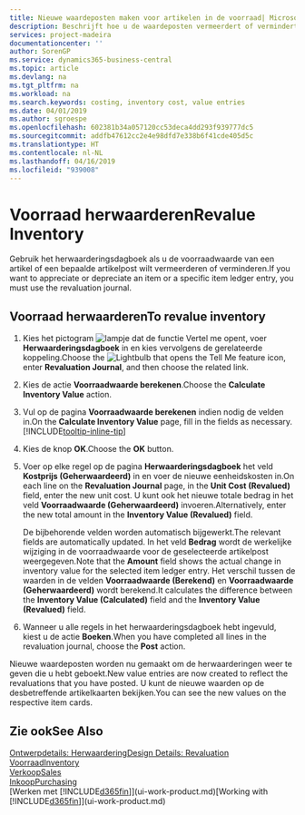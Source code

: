 ```yaml
---
title: Nieuwe waardeposten maken voor artikelen in de voorraad| Microsoft Docs
description: Beschrijft hoe u de waardeposten vermeerdert of vermindert van een of meer artikelen in de voorraad door de huidige, berekende waarde ervan te boeken.
services: project-madeira
documentationcenter: ''
author: SorenGP
ms.service: dynamics365-business-central
ms.topic: article
ms.devlang: na
ms.tgt_pltfrm: na
ms.workload: na
ms.search.keywords: costing, inventory cost, value entries
ms.date: 04/01/2019
ms.author: sgroespe
ms.openlocfilehash: 602381b34a057120cc53deca4dd293f939777dc5
ms.sourcegitcommit: addfb47612cc2e4e98dfd7e338b6f41cde405d5c
ms.translationtype: HT
ms.contentlocale: nl-NL
ms.lasthandoff: 04/16/2019
ms.locfileid: "939008"
---
```

# <a name="revalue-inventory"></a><span data-ttu-id="25a53-103">Voorraad herwaarderen</span><span class="sxs-lookup"><span data-stu-id="25a53-103">Revalue Inventory</span></span>
<span data-ttu-id="25a53-104">Gebruik het herwaarderingsdagboek als u de voorraadwaarde van een artikel of een bepaalde artikelpost wilt vermeerderen of verminderen.</span><span class="sxs-lookup"><span data-stu-id="25a53-104">If you want to appreciate or depreciate an item or a specific item ledger entry, you must use the revaluation journal.</span></span>

## <a name="to-revalue-inventory"></a><span data-ttu-id="25a53-105">Voorraad herwaarderen</span><span class="sxs-lookup"><span data-stu-id="25a53-105">To revalue inventory</span></span>
1. <span data-ttu-id="25a53-106">Kies het pictogram ![lampje dat de functie Vertel me opent](media/ui-search/search_small.png "Vertel me wat u wilt doen"), voer **Herwaarderingsdagboek** in en kies vervolgens de gerelateerde koppeling.</span><span class="sxs-lookup"><span data-stu-id="25a53-106">Choose the ![Lightbulb that opens the Tell Me feature](media/ui-search/search_small.png "Tell me what you want to do") icon, enter **Revaluation Journal**, and then choose the related link.</span></span>
2. <span data-ttu-id="25a53-107">Kies de actie **Voorraadwaarde berekenen**.</span><span class="sxs-lookup"><span data-stu-id="25a53-107">Choose the **Calculate Inventory Value** action.</span></span>
3. <span data-ttu-id="25a53-108">Vul op de pagina **Voorraadwaarde berekenen** indien nodig de velden in.</span><span class="sxs-lookup"><span data-stu-id="25a53-108">On the **Calculate Inventory Value** page, fill in the fields as necessary.</span></span> [!INCLUDE[tooltip-inline-tip](includes/tooltip-inline-tip_md.md)]
4. <span data-ttu-id="25a53-109">Kies de knop **OK**.</span><span class="sxs-lookup"><span data-stu-id="25a53-109">Choose the **OK** button.</span></span>
5. <span data-ttu-id="25a53-110">Voer op elke regel op de pagina **Herwaarderingsdagboek** het veld **Kostprijs (Geherwaardeerd)** in en voer de nieuwe eenheidskosten in.</span><span class="sxs-lookup"><span data-stu-id="25a53-110">On each line on the **Revaluation Journal** page, in the **Unit Cost (Revalued)** field, enter the new unit cost.</span></span> <span data-ttu-id="25a53-111">U kunt ook het nieuwe totale bedrag in het veld **Voorraadwaarde (Geherwaardeerd)** invoeren.</span><span class="sxs-lookup"><span data-stu-id="25a53-111">Alternatively, enter the new total amount in the **Inventory Value (Revalued)** field.</span></span>

    <span data-ttu-id="25a53-112">De bijbehorende velden worden automatisch bijgewerkt.</span><span class="sxs-lookup"><span data-stu-id="25a53-112">The relevant fields are automatically updated.</span></span> <span data-ttu-id="25a53-113">In het veld **Bedrag** wordt de werkelijke wijziging in de voorraadwaarde voor de geselecteerde artikelpost weergegeven.</span><span class="sxs-lookup"><span data-stu-id="25a53-113">Note that the **Amount** field shows the actual change in inventory value for the selected item ledger entry.</span></span> <span data-ttu-id="25a53-114">Het verschil tussen de waarden in de velden **Voorraadwaarde (Berekend)** en **Voorraadwaarde (Geherwaardeerd)** wordt berekend.</span><span class="sxs-lookup"><span data-stu-id="25a53-114">It calculates the difference between the **Inventory Value (Calculated)** field and the **Inventory Value (Revalued)** field.</span></span>
6. <span data-ttu-id="25a53-115">Wanneer u alle regels in het herwaarderingsdagboek hebt ingevuld, kiest u de actie **Boeken**.</span><span class="sxs-lookup"><span data-stu-id="25a53-115">When you have completed all lines in the revaluation journal, choose the **Post** action.</span></span>

<span data-ttu-id="25a53-116">Nieuwe waardeposten worden nu gemaakt om de herwaarderingen weer te geven die u hebt geboekt.</span><span class="sxs-lookup"><span data-stu-id="25a53-116">New value entries are now created to reflect the revaluations that you have posted.</span></span> <span data-ttu-id="25a53-117">U kunt de nieuwe waarden op de desbetreffende artikelkaarten bekijken.</span><span class="sxs-lookup"><span data-stu-id="25a53-117">You can see the new values on the respective item cards.</span></span>

## <a name="see-also"></a><span data-ttu-id="25a53-118">Zie ook</span><span class="sxs-lookup"><span data-stu-id="25a53-118">See Also</span></span>
[<span data-ttu-id="25a53-119">Ontwerpdetails: Herwaardering</span><span class="sxs-lookup"><span data-stu-id="25a53-119">Design Details: Revaluation</span></span>](design-details-revaluation.md)  
[<span data-ttu-id="25a53-120">Voorraad</span><span class="sxs-lookup"><span data-stu-id="25a53-120">Inventory</span></span>](inventory-manage-inventory.md)  
[<span data-ttu-id="25a53-121">Verkoop</span><span class="sxs-lookup"><span data-stu-id="25a53-121">Sales</span></span>](sales-manage-sales.md)  
[<span data-ttu-id="25a53-122">Inkoop</span><span class="sxs-lookup"><span data-stu-id="25a53-122">Purchasing</span></span>](purchasing-manage-purchasing.md)  
<span data-ttu-id="25a53-123">[Werken met [!INCLUDE[d365fin](includes/d365fin_md.md)]](ui-work-product.md)</span><span class="sxs-lookup"><span data-stu-id="25a53-123">[Working with [!INCLUDE[d365fin](includes/d365fin_md.md)]](ui-work-product.md)</span></span>
